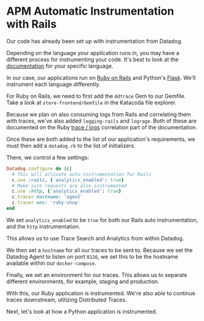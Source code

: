 # APM Automatic Instrumentation with Rails

Our code has already been set up with instrumentation from Datadog. 

Depending on the language your application runs in, you may have a different process for instrumenting your code. It's best to look at the [documentation]() for your specific language.

In our case, our applications run on [Ruby on Rails]() and Python's [Flask](). We'll instrument each language differently.

For Ruby on Rails, we need to first add the `ddtrace` Gem to our Gemfile. Take a look at `store-frontend/Gemfile` in the Katacoda file explorer.

Because we plan on also consuming logs from Rails and correlating them with traces, we've also added `logging-rails` and `lograge`. Both of these are documented on the Ruby [trace / logs]() correlation part of the documentation.

Once these are both added to the list of our application's requirements, we must then add a `datadog.rb` to the list of initializers.

There, we control a few settings:

```ruby
Datadog.configure do |c|
  # This will activate auto-instrumentation for Rails
  c.use :rails, {'analytics_enabled': true}
  # Make sure requests are also instrumented
  c.use :http, {'analytics_enabled': true}
  c.tracer hostname: 'agent'
  c.tracer env: 'ruby-shop'
end
```

We set `analytics_enabled` to be `true` for both our Rails auto instrumentation, and the `http` instrumentation.

This allows us to use Trace Search and Analytics from within Datadog.

We then set a `hostname` for all our traces to be sent to. Because we set the Datadog Agent to listen on port `8126`, we set this to be the hostname available within our `docker-compose`.

Finally, we set an environment for our traces. This allows us to separate different environments, for example, staging and production.

With this, our Ruby application is instrumented. We're also able to continue traces downstream, utilizing Distributed Traces.

Next, let's look at how a Python application is instrumented.